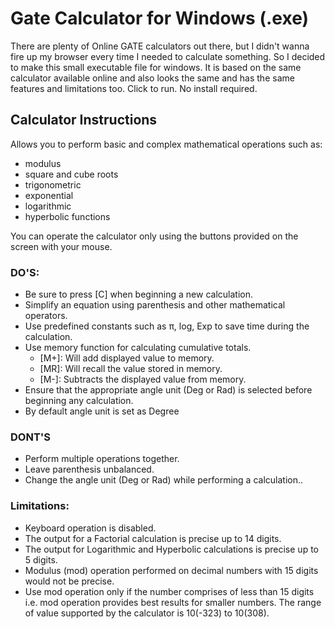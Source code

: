 

# Gate Calculator for Windows (.exe) #

There are plenty of Online GATE calculators out there, but I didn't wanna fire up my browser every time I needed to calculate something. So I decided to make this small executable file for windows. It is based on the same calculator available online and also looks the same and has the same features and limitations too. Click to run. No install required.


## Calculator Instructions ##
Allows you to perform basic and complex mathematical operations such as:

   * modulus
   * square and cube roots
   * trigonometric
   * exponential
   * logarithmic
   * hyperbolic functions

You can operate the calculator only using the buttons provided on the screen with your mouse.

### DO'S: ###

  *  Be sure to press [C] when beginning a new calculation.
  *  Simplify an equation using parenthesis and other mathematical operators.
  *  Use predefined constants such as π, log, Exp to save time during the calculation.
  *  Use memory function for calculating cumulative totals.
        *    [M+]: Will add displayed value to memory.
        *    [MR]: Will recall the value stored in memory.
        *    [M-]: Subtracts the displayed value from memory.
  *  Ensure that the appropriate angle unit (Deg or Rad) is selected before beginning any calculation.
  *  By default angle unit is set as Degree 

### DONT'S ###

   * Perform multiple operations together.
   * Leave parenthesis unbalanced.
   * Change the angle unit (Deg or Rad) while performing a calculation..

### Limitations: ###

   * Keyboard operation is disabled.
   * The output for a Factorial calculation is precise up to 14 digits.
   * The output for Logarithmic and Hyperbolic calculations is precise up to 5 digits.
   * Modulus (mod) operation performed on decimal numbers with 15 digits would not be precise.
   * Use mod operation only if the number comprises of less than 15 digits i.e. mod operation provides best results for smaller numbers. The range of value supported by the calculator is 10(-323) to 10(308).
